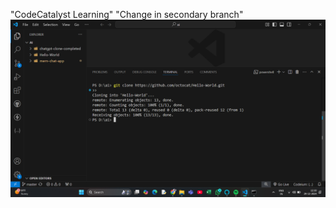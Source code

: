 "CodeCatalyst Learning"
"Change in secondary branch"
![clone repo ss]({2E772D45-E722-410B-B247-56A69DA773A5}.png)
